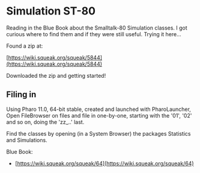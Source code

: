 # Simulation ST-80

Reading in the Blue Book about the Smalltalk-80 Simulation classes. I got curious where to find them and if they were still useful. Trying it here... 

Found a zip at: 

[https://wiki.squeak.org/squeak/5844](https://wiki.squeak.org/squeak/5844)

Downloaded the zip and getting started!


## Filing in 

Using Pharo 11.0, 64-bit stable, 
created and launched with PharoLauncher, 
Open FileBrowser on files and file in one-by-one, starting 
with the '01', '02' and so on, doing the 'zz_..' last.

Find the classes by opening (in a System Browser) the packages
Statistics and Simulations. 

Blue Book: 

- [https://wiki.squeak.org/squeak/64](https://wiki.squeak.org/squeak/64)
